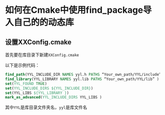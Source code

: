 # 如何在Cmake中使用find_package导入自己的的动态库

## 设置XXConfig.cmake

首先要在库目录下新建`XXConfig.cmake`

以下是示例代码：

```cmake
find_path(YYL_INCLUDE_DIR NAMES yyl.h PATHS “Your_own_path/YYL/include”)
find_library(YYL_LIBRARY NAMES yyl.lib PATHS “Your_own_path/YYL/lib” )
set(YYL_FOUND TRUE)
set(YYL_INCLUDE_DIRS ${YYL_INCLUDE_DIR})
set(YYL_LIBS ${YYL_LIBRARY })
mark_as_advanced(YYL_INCLUDE_DIRS YYL_LIBS )
```

其中`YYL`是库目录文件夹名，`yyl`是库文件名
